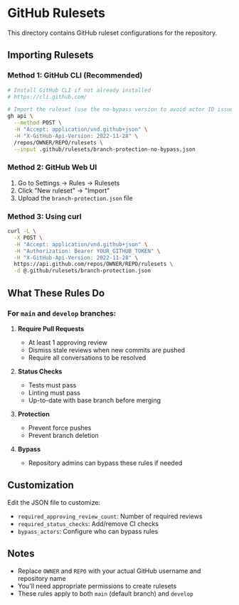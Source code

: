 # GitHub Rulesets

This directory contains GitHub ruleset configurations for the repository.

## Importing Rulesets

### Method 1: GitHub CLI (Recommended)
```bash
# Install GitHub CLI if not already installed
# https://cli.github.com/

# Import the ruleset (use the no-bypass version to avoid actor ID issues)
gh api \
  --method POST \
  -H "Accept: application/vnd.github+json" \
  -H "X-GitHub-Api-Version: 2022-11-28" \
  /repos/OWNER/REPO/rulesets \
  --input .github/rulesets/branch-protection-no-bypass.json
```

### Method 2: GitHub Web UI
1. Go to Settings → Rules → Rulesets
2. Click "New ruleset" → "Import"
3. Upload the `branch-protection.json` file

### Method 3: Using curl
```bash
curl -L \
  -X POST \
  -H "Accept: application/vnd.github+json" \
  -H "Authorization: Bearer YOUR_GITHUB_TOKEN" \
  -H "X-GitHub-Api-Version: 2022-11-28" \
  https://api.github.com/repos/OWNER/REPO/rulesets \
  -d @.github/rulesets/branch-protection.json
```

## What These Rules Do

### For `main` and `develop` branches:
1. **Require Pull Requests**
   - At least 1 approving review
   - Dismiss stale reviews when new commits are pushed
   - Require all conversations to be resolved

2. **Status Checks**
   - Tests must pass
   - Linting must pass
   - Up-to-date with base branch before merging

3. **Protection**
   - Prevent force pushes
   - Prevent branch deletion

4. **Bypass**
   - Repository admins can bypass these rules if needed

## Customization

Edit the JSON file to customize:
- `required_approving_review_count`: Number of required reviews
- `required_status_checks`: Add/remove CI checks
- `bypass_actors`: Configure who can bypass rules

## Notes

- Replace `OWNER` and `REPO` with your actual GitHub username and repository name
- You'll need appropriate permissions to create rulesets
- These rules apply to both `main` (default branch) and `develop`